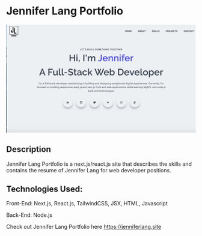 # Jennifer Lang Portfolio

![Image of Jennifer Lang Portfolio](https://github.com/JenniferLang1921/portfolio-next-react/blob/master/public/assets/projects/Jennifer_Lang_portfolio.png)

## Description

Jennifer Lang Portfolio is a next.js/react.js site that describes the skills and contains the resume of Jennifer Lang for web developer positions.

## Technologies Used:

Front-End: Next.js, React.js, TailwindCSS, JSX, HTML, Javascript

Back-End: Node.js  

Check out Jennifer Lang Portfolio here https://jenniferlang.site

